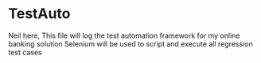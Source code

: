 # TestAuto
Neil here,
This file will log the test automation framework for my online banking solution
Selenium will be used to script and execute all regression test cases
